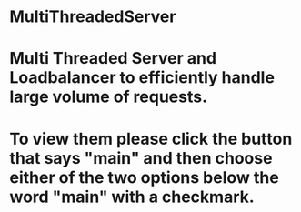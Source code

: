 # MultiThreadedServer
# Multi Threaded Server and Loadbalancer to efficiently handle large volume of requests.
# To view them please click the button that says "main" and then choose either of the two options below the word "main" with a checkmark.
